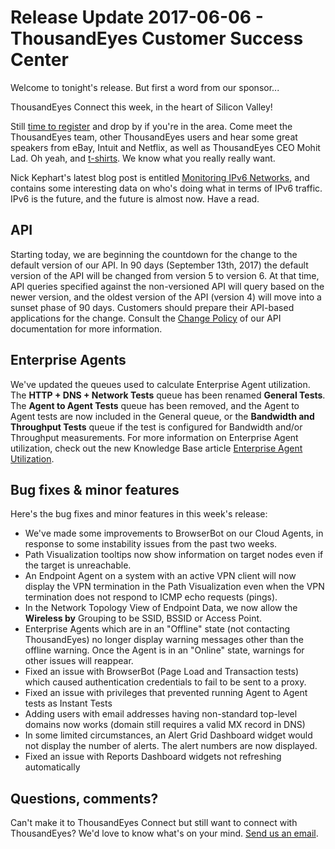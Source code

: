 # Release Update 2017-06-06 - ThousandEyes Customer Success Center

Welcome to tonight's release. But first a word from our sponsor...

ThousandEyes Connect this week, in the heart of Silicon Valley!

Still [time to register](https://www.thousandeyes.com/events/connect) and drop by if you're in the area. Come meet the ThousandEyes team, other ThousandEyes users and hear some great speakers from eBay, Intuit and Netflix, as well as ThousandEyes CEO Mohit Lad. Oh yeah, and [t-shirts](https://www.thousandeyes.com/tshirt). We know what you really really want.

Nick Kephart's latest blog post is entitled [Monitoring IPv6 Networks](https://blog.thousandeyes.com/monitoring-ipv6-networks/), and contains some interesting data on who's doing what in terms of IPv6 traffic. IPv6 is the future, and the future is almost now. Have a read.

## API

Starting today, we are beginning the countdown for the change to the default version of our API.  In 90 days \(September 13th, 2017\) the default version of the API will be changed from version 5 to version 6.  At that time, API queries specified against the non-versioned API will query based on the newer version, and the oldest version of the API \(version 4\) will move into a sunset phase of 90 days. Customers should prepare their API-based applications for the change.  Consult the [Change Policy](http://developer.thousandeyes.com/v5/#/versioning) of our API documentation for more information. 

## Enterprise Agents

We've updated the queues used to calculate Enterprise Agent utilization. The **HTTP + DNS + Network Tests** queue has been renamed **General Tests**. The **Agent to Agent Tests** queue has been removed, and the Agent to Agent tests are now included in the General queue, or the **Bandwidth and Throughput Tests** queue if the test is configured for Bandwidth and/or Throughput measurements.  For more information on Enterprise Agent utilization, check out the new Knowledge Base article [Enterprise Agent Utilization](https://success.thousandeyes.com/PublicArticlePage?articleIdParam=kA044000000CnjgCAC).

## Bug fixes & minor features

 Here's the bug fixes and minor features in this week's release:

* We've made some improvements to BrowserBot on our Cloud Agents, in response to some instability issues from the past two weeks.
* Path Visualization tooltips now show information on target nodes even if the target is unreachable.
* An Endpoint Agent on a system with an active VPN client will now display the VPN termination in the Path Visualization even when the VPN termination does not respond to ICMP echo requests \(pings\).
* In the Network Topology View of Endpoint Data, we now allow the **Wireless by** Grouping to be SSID, BSSID or Access Point.
* Enterprise Agents which are in an "Offline" state \(not contacting ThousandEyes\) no longer display warning messages other than the offline warning.  Once the Agent is in an "Online" state, warnings for other issues will reappear.
* Fixed an issue with BrowserBot \(Page Load and Transaction tests\) which caused authentication credentials to fail to be sent to a proxy.
* Fixed an issue with privileges that prevented running Agent to Agent tests as Instant Tests
* Adding users with email addresses having non-standard top-level domains now works \(domain still requires a valid MX record in DNS\)
* In some limited circumstances, an Alert Grid Dashboard widget would not display the number of alerts.  The alert numbers are now displayed.
* Fixed an issue with Reports Dashboard widgets not refreshing automatically

## ​Questions, comments?

 Can't make it to ThousandEyes Connect but still want to connect with ThousandEyes? We'd love to know what's on your mind.  [Send us an email](mailto:support@thousandeyes.com?subject=2017-06-06+Release+Update).

